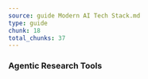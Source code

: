 ```yaml
---
source: guide Modern AI Tech Stack.md
type: guide
chunk: 18
total_chunks: 37
---
```


### Agentic Research Tools